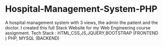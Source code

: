 # Hospital-Management-System-PHP

A hospital management system with 3 views, the admin the patient and the doctor.
I created this full Stack Website for my Web Engineering course assignment.
Tech Stack :  HTML,CSS,JS,JQUERY,BOOTSTRAP  (FRONTEND )
              PHP, MYSQL (BACKEND)
              
              
